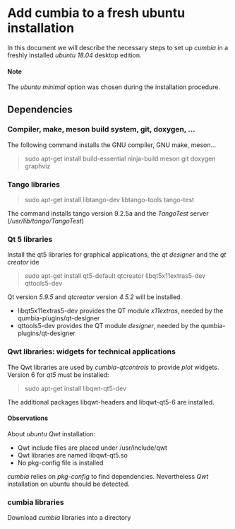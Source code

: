 # Add cumbia to a fresh ubuntu installation

In this document we will describe the necessary steps to set up *cumbia* in a freshly installed *ubuntu 18.04* desktop edition.

#### Note
The *ubuntu minimal* option was chosen during the installation procedure.

## Dependencies

### Compiler, make, meson build system, git, doxygen, ... 

The following command installs the GNU compiler, GNU make, meson...

> sudo apt-get install  build-essential  ninja-build  meson  git  doxygen graphviz

### Tango libraries

> sudo apt-get install libtango-dev libtango-tools tango-test

The command installs tango version 9.2.5a and the *TangoTest* server (*/usr/lib/tango/TangoTest*)

### Qt 5 libraries

Install the qt5 libraries for graphical applications, the *qt designer* and the *qt creator* ide

> sudo apt-get install qt5-default qtcreator libqt5x11extras5-dev qttools5-dev 

Qt version *5.9.5* and *qtcreator* version *4.5.2* will be installed.

- libqt5x11extras5-dev provides the QT module *x11extras*, needed by the qumbia-plugins/qt-designer
- qttools5-dev provides the QT module *designer*, needed by the qumbia-plugins/qt-designer

### Qwt libraries: widgets for technical applications

The Qwt libraries are used by *cumbia-qtcontrols* to provide *plot* widgets. Version 6 for *qt5* must be installed:

> sudo apt-get install libqwt-qt5-dev

The additional packages libqwt-headers and libqwt-qt5-6 are installed.

#### Observations 

About *ubuntu Qwt* installation:

- Qwt include files are placed under /usr/include/qwt
- Qwt libraries are named libqwt-qt5.so
- No pkg-config file is installed

*cumbia* relies on *pkg-config* to find dependencies. Nevertheless *Qwt* installation on ubuntu should be detected.

### cumbia libraries

Download *cumbia* libraries into a directory 




